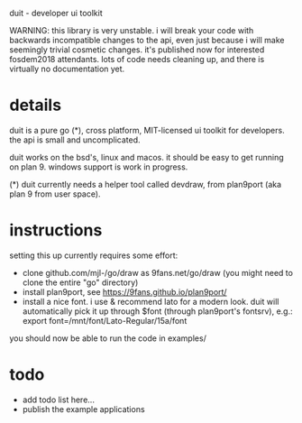 duit - developer ui toolkit

WARNING: this library is very unstable. i will break your code with backwards incompatible changes to the api, even  just because i will make seemingly trivial cosmetic changes. it's published now for interested fosdem2018 attendants. lots of code needs cleaning up, and there is virtually no documentation yet.

# details

duit is a pure go (*), cross platform, MIT-licensed ui toolkit for developers. the api is small and uncomplicated.

duit works on the bsd's, linux and macos. it should be easy to get running on plan 9. windows support is work in progress.

(*) duit currently needs a helper tool called devdraw, from plan9port (aka plan 9 from user space).

# instructions

setting this up currently requires some effort:

- clone github.com/mjl-/go/draw as 9fans.net/go/draw (you might need to clone the entire "go" directory)
- install plan9port, see https://9fans.github.io/plan9port/
- install a nice font. i use & recommend lato for a modern look. duit will automatically pick it up through $font (through plan9port's fontsrv), e.g.: export font=/mnt/font/Lato-Regular/15a/font

you should now be able to run the code in examples/

# todo

- add  todo list here...
- publish the example applications
